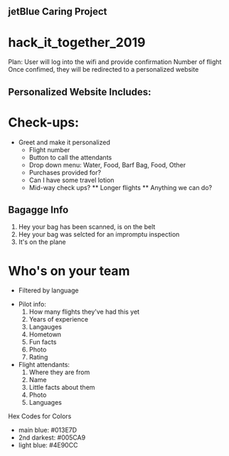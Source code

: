 ## jetBlue Caring Project
# hack_it_together_2019

Plan: 
User will log into the wifi and provide confirmation Number of flight
Once confimed, they will be redirected to a personalized website

## Personalized Website Includes:
# Check-ups:
- Greet and make it personalized
  * Flight number
  * Button to call the attendants
  * Drop down menu: Water, Food, Barf Bag, Food, Other
  * Purchases provided for?
  * Can I have some travel lotion
  * Mid-way check ups?
      ** Longer flights
      ** Anything we can do?

## Bagagge Info
  1. Hey your bag has been scanned, is on the belt
  2. Hey your bag was selcted for an impromptu inspection
  3. It's on the plane

# Who's on your team
  * Filtered by language
  - Pilot info:
      1. How many flights they've had this yet
      2. Years of experience
      3. Langauges
      4. Hometown
      5. Fun facts
      6. Photo
      7. Rating
  - Flight attendants:
      1. Where they are from
      2. Name
      3. Little facts about them
      4. Photo
      5. Languages

Hex Codes for Colors
* main blue: #013E7D
* 2nd darkest: #005CA9
* light blue: #4E90CC
